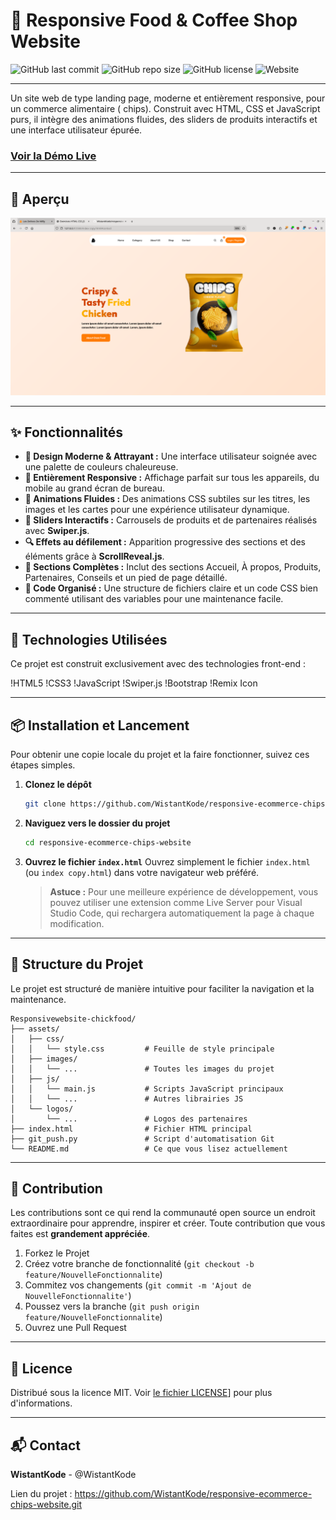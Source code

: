 # 🍜 Responsive Food & Coffee Shop Website

![GitHub last commit](https://img.shields.io/github/last-commit/WistantKode/Responsivewebsite-chickfood?style=for-the-badge&logo=github&color=orange)
![GitHub repo size](https://img.shields.io/github/repo-size/WistantKode/Responsivewebsite-chickfood?style=for-the-badge&logo=github&color=blue)
![GitHub license](https://img.shields.io/github/license/WistantKode/Responsivewebsite-chickfood?style=for-the-badge&color=green)
![Website](https://img.shields.io/website?url=https%3A%2F%2Fwistantkode.github.io%2FResponsivewebsite-chickfood%2F&up_message=online&down_message=offline&label=demo&style=for-the-badge)

---

Un site web de type landing page, moderne et entièrement responsive, pour un commerce alimentaire ( chips). Construit avec HTML, CSS et JavaScript purs, il intègre des animations fluides, des sliders de produits interactifs et une interface utilisateur épurée.

### [ Voir la Démo Live](https://chips-wistant.vercel.app/)

---

## 📸 Aperçu

![Aperçu du site ](preview.png)

---

## ✨ Fonctionnalités

- **🎨 Design Moderne & Attrayant :** Une interface utilisateur soignée avec une palette de couleurs chaleureuse.
- **📱 Entièrement Responsive :** Affichage parfait sur tous les appareils, du mobile au grand écran de bureau.
- **🚀 Animations Fluides :** Des animations CSS subtiles sur les titres, les images et les cartes pour une expérience utilisateur dynamique.
- **🎠 Sliders Interactifs :** Carrousels de produits et de partenaires réalisés avec **Swiper.js**.
- **🔍 Effets au défilement :** Apparition progressive des sections et des éléments grâce à **ScrollReveal.js**.
- **🍔 Sections Complètes :** Inclut des sections Accueil, À propos, Produits, Partenaires, Conseils et un pied de page détaillé.
- **🔧 Code Organisé :** Une structure de fichiers claire et un code CSS bien commenté utilisant des variables pour une maintenance facile.

---

## 🚀 Technologies Utilisées

Ce projet est construit exclusivement avec des technologies front-end :

!HTML5
!CSS3
!JavaScript
!Swiper.js
!Bootstrap
!Remix Icon

---

## 📦 Installation et Lancement

Pour obtenir une copie locale du projet et la faire fonctionner, suivez ces étapes simples.

1.  **Clonez le dépôt**
    ```sh
    git clone https://github.com/WistantKode/responsive-ecommerce-chips-website.git
    ```

2.  **Naviguez vers le dossier du projet**
    ```sh
    cd responsive-ecommerce-chips-website
    ```

3.  **Ouvrez le fichier `index.html`**
    Ouvrez simplement le fichier `index.html` (ou `index copy.html`) dans votre navigateur web préféré.

    > **Astuce :** Pour une meilleure expérience de développement, vous pouvez utiliser une extension comme Live Server pour Visual Studio Code, qui rechargera automatiquement la page à chaque modification.

---

## 📁 Structure du Projet

Le projet est structuré de manière intuitive pour faciliter la navigation et la maintenance.

```
Responsivewebsite-chickfood/
├── assets/
│   ├── css/
│   │   └── style.css         # Feuille de style principale
│   ├── images/
│   │   └── ...               # Toutes les images du projet
│   ├── js/
│   │   └── main.js           # Scripts JavaScript principaux
│   │   └── ...               # Autres librairies JS
│   └── logos/
│       └── ...               # Logos des partenaires
├── index.html                # Fichier HTML principal
├── git_push.py               # Script d'automatisation Git
└── README.md                 # Ce que vous lisez actuellement
```

---

## 🤝 Contribution

Les contributions sont ce qui rend la communauté open source un endroit extraordinaire pour apprendre, inspirer et créer. Toute contribution que vous faites est **grandement appréciée**.

1.  Forkez le Projet
2.  Créez votre branche de fonctionnalité (`git checkout -b feature/NouvelleFonctionnalite`)
3.  Commitez vos changements (`git commit -m 'Ajout de NouvelleFonctionnalite'`)
4.  Poussez vers la branche (`git push origin feature/NouvelleFonctionnalite`)
5.  Ouvrez une Pull Request

---

## 📄 Licence

Distribué sous la licence MIT. Voir [le fichier LICENSE](./LICENSE)] pour plus d'informations.

---

## 📬 Contact

**WistantKode** - @WistantKode

Lien du projet : https://github.com/WistantKode/responsive-ecommerce-chips-website.git